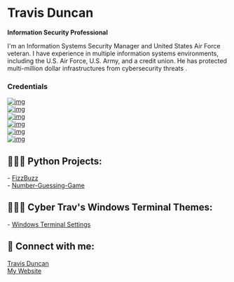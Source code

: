 # Travis Duncan

<strong>Information Security Professional</strong>

I'm an Information Systems Security Manager and United States Air Force veteran. I have experience in multiple information systems environments, including the U.S. Air Force, U.S. Army, and a credit union. He has protected multi-million dollar infrastructures from cybersecurity threats .

<h3>Credentials</h3>
<a href="https://www.credly.com/badges/3da2dd71-ab8d-4b26-98b3-eca3272a5356" target="_blank"><img src="https://custom-icon-badges.demolab.com/badge/%20-CISSP-darkgreen.svg?logo=isc2&amp;logoColor=white" alt="img" style="max-width: 100%;"></a><br>
<a href="https://www.credly.com/badges/8dac8a06-9380-41e0-819f-c422c4b58a48" target="_blank"><img src="https://custom-icon-badges.demolab.com/badge/ISACA-CISM-green.svg?logo=isaca&amp;logoColor=white" alt="img" data-canonical-src="https://custom-icon-badges.demolab.com/badge/ISACA-CISM-green.svg?logo=isaca&amp;logoColor=white" style="max-width: 100%;"></a><br>
<a href="https://www.credly.com/badges/775f8c9a-8b92-425d-8719-932e30e745a4/public_url" target="_blank"><img src="https://custom-icon-badges.demolab.com/badge/%20-CGRC-darkslateblue.svg?logo=isc2&amp;logoColor=white" alt="img" style="max-width: 100%;"></a><br>
<a href="https://www.credly.com/badges/61e3e802-44a4-44ee-bed0-e454833010d7" target="_blank"><img src="https://custom-icon-badges.demolab.com/badge/-CASP+-red.svg?logo=comptia&amp;logoColor=white" alt="img" style="max-width: 100%;"></a><br>
<a href="https://www.wgu.edu/online-it-degrees/cybersecurity-information-assurance-masters-program.html" target="_blank"><img src="https://custom-icon-badges.demolab.com/badge/WGU-MS%20in%20Cybersecurity%20and%20Information%20Assurance-darkblue.svg?logo=wgu&amp;logoColor=white" alt="img" style="max-width: 100%;"></a><br>
<a href="https://www.wgu.edu/online-it-degrees/cybersecurity-information-assurance-masters-program.html" target="_blank"><img src="https://custom-icon-badges.demolab.com/badge/DoD-Secret%20security%20clearance-white.svg?logo=dod&amp;logoColor=white" alt="img" style="max-width: 100%;"></a><br>

<h2>👨🏼‍💻 Python Projects:</h2>
- <a href="https://github.com/TravDunc/">FizzBuzz</a>
<br>
- <a href="https://github.com/TravDunc/Number-Guessing-Game">Number-Guessing-Game</a>

<h2>👨🏼‍💻 Cyber Trav's Windows Terminal Themes:</h2>
- <a href="https://github.com/TravDunc/Windows-Terminal-Settings">Windows Terminal Settings</a>

<h2> 🤳 Connect with me:</h2>

<div class="badge-base LI-profile-badge" data-locale="en_US" data-size="medium" data-theme="dark" data-type="VERTICAL" data-vanity="travis-w-duncan" data-version="v1"><a class="badge-base__link LI-simple-link" href="https://www.linkedin.com/in/travis-w-duncan?trk=profile-badge">Travis Duncan</a></div>
<a href="https://travdunc.github.io">My Website</a>

<!--
<h2>👨‍💻 Azure Projects:</h2>
- <b>Cloud SIEM Practice (Azure, Sentinel, Virtualization, Log Training/Parsing)</b>
  - [Windows EventLog: Failed RDP Logins Source IP to full GeoData Conversion](https://github.com/TravDunc/Sentinel-Lab)
-->
